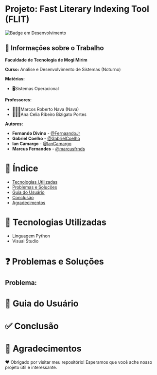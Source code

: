 # Projeto: Fast Literary Indexing Tool (FLIT)

![Badge em Desenvolvimento](http://img.shields.io/static/v1?label=STATUS&message=EM%20DESENVOLVIMENTO&color=GREEN&style=for-the-badge)

## 💼 Informações sobre o Trabalho
**Faculdade de Tecnologia de Mogi Mirim**

**Curso:** Análise e Desenvolvimento de Sistemas (Noturno)

**Matérias:**

* 🖥️Sistemas Operacional
  
**Professores:**

* 👨🏻‍🏫Marcos Roberto Nava (Nava)
* 👩🏻‍🏫Ana Celia Ribeiro Bizigato Portes

**Autores:**

- **Fernando Divino** - [@FernaandoJr](https://github.com/FernaandoJr)
- **Gabriel Coelho** - [@GabrielCoelho](https://github.com/GabrielCoelho)
- **Ian Camargo** - [@IanCamargo](https://github.com/IanCamargo)
- **Marcus Fernandes** - [@marcusfrnds](https://github.com/marcusfrnds)

# &#128214; Índice 

* [Tecnologias Utilizadas](#Tecnologias-Utilizadas)
* [Problemas e Soluções](#Problemas-e-Soluções)
* [Guia do Usuário](#Guia-do-Usuário)
* [Conclusão](#conclusão)
* [Agradecimentos](#agradecimentos)

# 🔗 Tecnologias Utilizadas

 - Linguagem Python
 - Visual Studio

# ❓ Problemas e Soluções

## Problema: 


# 📝 Guia do Usuário


# ✅ Conclusão


# 🙏 Agradecimentos
❤️ Obrigado por visitar meu repositório! Esperamos que você ache nosso projeto útil e interessante.
